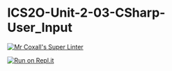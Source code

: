# ICS2O-Unit-2-03-CSharp-User_Input

[![Mr Coxall's Super Linter](https://github.com/MikeyGloriani/ICS2O-Unit-2-03-CSharp-User_Input/workflows/Mr%20Coxall's%20Super%20Linter/badge.svg)](https://github.com/MikeyGloriani/ICS2O-Unit-2-03-CSharp-User_Input/actions/)

[![Run on Repl.it](https://repl.it/badge/github/MikeyGloriani/ICS2O-Unit-2-03-CSharp-User_Input)](https://repl.it/github/MikeyGloriani/ICS2O-Unit-2-03-CSharp-User_Input)
